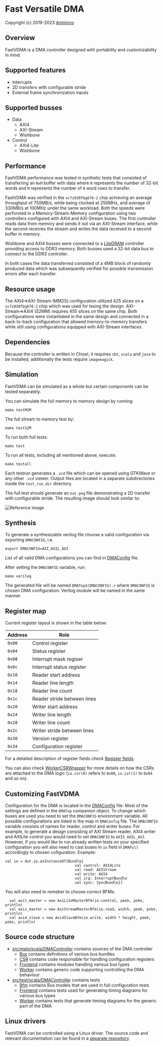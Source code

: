 Fast Versatile DMA
==================

Copyright (c) 2019-2023 [Antmicro](https://www.antmicro.com)

Overview
--------

FastVDMA is a DMA controller designed with portability and customizability in mind.

Supported features
------------------

- Interrupts
- 2D transfers with configurable stride
- External frame synchronization inputs

Supported busses
----------------

- Data
  - AXI4
  - AXI-Stream
  - Wishbone
- Control
  - AXI4-Lite
  - Wishbone

Performance
-----------

FastVDMA performance was tested in synthetic tests that consisted of transferring an `NxM` buffer with data where `N` represents the number of 32-bit words and `M` represents the number of `N` word rows to transfer.

FastVDMA was verified in the `xc7z030fbg676-2` chip achieving an average throughput of 750MB/s, while being clocked at 250MHz, and average of 330MB/s at 100MHz under the same workload. Both the speeds were performed in a Memory-Stream-Memory configuration using two controllers configured with AXI4 and AXI-Stream buses. The first controller reads data from memory and sends it out via an AXI-Stream interface, while the second receives the stream and writes the data received to a second buffer in memory.

Wishbone and AXI4 busses were connected to a [LiteDRAM](https://github.com/enjoy-digital/litedram) controller providing access to DDR3 memory.
Both busses used a 32-bit data bus to connect to the DDR3 controller.

In both cases the data transferred consisted of a 4MB block of randomly produced data which was subsequently verified for possible transmission errors after each transfer.

Resource usage
--------------

The AXI4=\>AXI-Stream (MM2S) configuration utilized 425 slices on a `xc7z030fbg676-2` chip which was used for tesing the design.
AXI-Stream=\>AXI4 (S2MM) requires 455 slices on the same chip.
Both configurations were instantiated in the same design and connected in a back-to-back configuration that allowed memory-to-memory transfers while still using configurations equipped with AXI-Stream interfaces.

Dependencies
------------

Because the controller is written in Chisel, it requires `sbt`, `scala` and `java` to be installed; additionally the tests require `imagemagick`.

Simulation
----------

FastVDMA can be simulated as a whole but certain components can be tested separately.

You can simulate the full memory to memory design by running:

`make testM2M`

The full stream to memory test by:

`make testS2M`

To run both full tests:

`make test`

To run all tests, including all mentioned above, execute:

`make testall`

Each testrun generates a `.vcd` file which can be opened using GTKWave or any other `.vcd` viewer.
Output files are located in a separate subdirectories inside the `test_run_dir` directory.

The full test should generate an `out.png` file demonstrating a 2D transfer with configurable stride. The resulting image should look similar to:

![Reference image](doc/ref-output.png)

Synthesis
---------

To generate a synthesizable verilog file choose a valid configuration via exporting `DMACONFIG`, i.e.

`export DMACONFIG=AXI_AXIL_AXI`

List of all valid DMA configurations you can find in [DMAConfig](src/main/scala/DMAController/DMAConfig.scala#51) file.

After setting the `DMACONFIG` variable, run:

`make verilog`

The generated file will be named `DMATop$(DMACONFIG).v` where `DMACONFIG` is chosen DMA configuration. Verilog module will be named in the same manner.

Register map
------------

Current register layout is shown in the table below:

|Address | Role                       |
|--------|----------------------------|
|`0x00`  |Control register            |
|`0x04`  |Status register             |
|`0x08`  |Interrupt mask regiser      |
|`0x0c`  |Interrupt status register   |
|`0x10`  |Reader start address        |
|`0x14`  |Reader line length          |
|`0x18`  |Reader line count           |
|`0x1c`  |Reader stride between lines |
|`0x20`  |Writer start address        |
|`0x24`  |Writer line length          |
|`0x28`  |Writer line count           |
|`0x2c`  |Writer stride between lines |
|`0x30`  |Version register            |
|`0x34`  |Configuration register      |

For a detailed description of register fields check [Register fields](doc/csr.md).

You can also check [WorkerCSRWrapper](src/main/scala/DMAController/Worker/WorkerCSRWrapper.scala) for more details on how the CSRs are attached to the DMA logic (`io.csr(0)` refers to `0x00`, `io.csr(1)` to `0x04` and so on).

Customizing FastVDMA
--------------------

Configuration for the DMA is located in the [DMAConfig](src/main/scala/DMAController/DMAConfig.scala) file.
Most of the settings are defined in the `DMATop` companion object. To change which buses are used you need to set the `DMACONFIG` environment variable. All possible configurations are listed in the map in `DMAConfig` file. The `DMACONFIG` variable consists of names for reader, control and writer buses.
For example, to generate a design consisting of AXI Stream reader, AXI4 writer and AXILite control you would need to set `DMACONFIG` to `AXIS_AXIL_AXI`.
However, if you would like to run already written tests on your specified configuration you will also need to cast buses in `io` field in `DMAFull` accordingly to chosen cofiguration. Example:

```
val io = dut.io.asInstanceOf[Bundle{
                                val control: AXI4Lite
                                val read: AXIStream
                                val write: AXI4
                                val irq: InterruptBundle
                                val sync: SyncBundle}]
```

You will also need to remeber to choose correct BFMs:

```
  val axil_master = new AxiLiteMasterBfm(io.control, peek, poke, println)
  val axis_master = new AxiStreamMasterBfm(io.read, width, peek, poke, println)
  val axi4_slave = new Axi4SlaveBfm(io.write, width * height, peek, poke, println)
```


Source code structure
---------------------
- [src/main/scala/DMAController](src/main/scala/DMAController) contains sources of the DMA controller
  - [Bus](src/main/scala/DMAController/Bus) contains definitions of various bus bundles
  - [CSR](src/main/scala/DMAController/CSR) contains code responsible for handling configuration registers
  - [Frontend](src/main/scala/DMAController/Frontend) contains modules handling various bus types
  - [Worker](src/main/scala/DMAController/Worker) contains generic code supporting controlling the DMA behaviour
- [src/test/scala/DMAController](src/test/scala/DMAController) contains tests
  - [Bfm](src/test/scala/DMAController/Bfm) contains Bus models that are used in full configuration tests
  - [Frontend](src/test/scala/DMAController/Frontend) contains tests used for generating timing diagrams for various bus types
  - [Worker](src/test/scala/DMAController/Worker) contains tests that generate timinig diagrams for the generic part of the DMA

Linux drivers
-------------

FastVDMA can be controlled using a Linux driver.
The source code and relevant documentation can be found in a [separate repository](https://github.com/antmicro/linux-xlnx/tree/fastvdma-driver).
